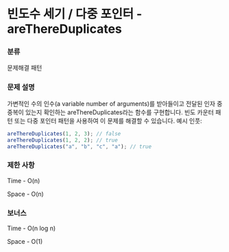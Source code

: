 # 빈도수 세기 / 다중 포인터 - areThereDuplicates

### 분류

문제해결 패턴

### 문제 설명

가변적인 수의 인수(a variable number of arguments)를 받아들이고 전달된 인자 중 중복이 있는지 확인하는 areThereDuplicates라는 함수를 구현합니다. 빈도 카운터 패턴 또는 다중 포인터 패턴을 사용하여 이 문제를 해결할 수 있습니다.
예시 인풋:

```js
areThereDuplicates(1, 2, 3); // false
areThereDuplicates(1, 2, 2); // true
areThereDuplicates("a", "b", "c", "a"); // true
```

### 제한 사항

Time - O(n)

Space - O(n)

### 보너스

Time - O(n log n)

Space - O(1)
